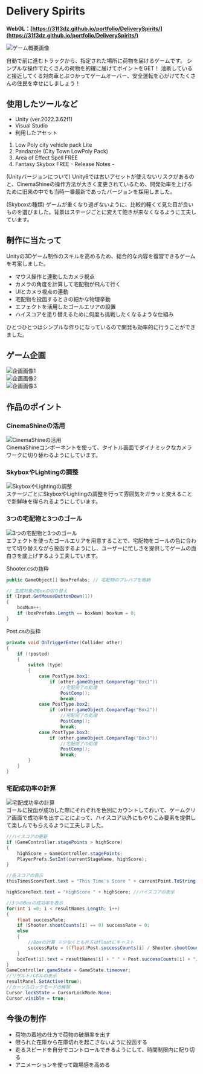 # Delivery Spirits
**WebGL：[https://31f3dz.github.io/portfolio/DeliverySpirits/](https://31f3dz.github.io/portfolio/DeliverySpirits/)**

![ゲーム概要画像](readmeImg/Deli_read_mi_01.png)

自動で前に進むトラックから、指定された場所に荷物を届けるゲームです。
シンプルな操作でたくさんの荷物を的確に届けてポイントをGET！
油断していると接近してくる対向車とぶつかってゲームオーバー、安全運転を心がけてたくさんの住民を幸せにしましょう！

## 使用したツールなど
* Unity (ver.2022.3.62f1)
* Visual Studio
* 利用したアセット
1. Low Poly city vehicle pack Lite
2. Pandazole (City Town LowPoly Pack)
3. Area of Effect Spell FREE
4. Fantasy Skybox FREE - Release Notes -

(Unityバージョンについて)
Unity6では古いアセットが使えないリスクがあるのと、CinemaShineの操作方法が大きく変更されているため、開発効率を上げるために旧来の中でも当時一番最新であったバージョンを採用しました。

(Skyboxの種類)
ゲームが重くなり過ぎないように、比較的軽くて見た目が良いものを選びました。背景はステージごとに変えて飽きが来なくなるように工夫しています。

## 制作に当たって
Unityの3Dゲーム制作のスキルを高めるため、総合的な内容を復習できるゲームを考案しました。  
* マウス操作と連動したカメラ視点
* カメラの角度を計算して宅配物が飛んで行く
* UIとカメラ視点の連動
* 宅配物を投函するときの細かな物理挙動
* エフェクトを活用したゴールエリアの設置
* ハイスコアを塗り替えるために何度も挑戦したくなるような仕組み

ひとつひとつはシンプルな作りになっているので開発も効率的に行うことができました。

## ゲーム企画
![企画画像1](readmeImg/Deli_read_mi_02.png)  
![企画画像2](readmeImg/Deli_read_mi_03.png)  
![企画画像3](readmeImg/Deli_read_mi_04.png)  

## 作品のポイント
### CinemaShineの活用
![CinemaShineの活用](readmeImg/Deli_read_mi_05.png)  
CinemaShineコンポーネントを使って、タイトル画面でダイナミックなカメラワークに切り替わるようにしています。

### SkyboxやLightingの調整
![SkyboxやLightingの調整](readmeImg/Deli_read_mi_06.png)  
ステージごとにSkyboxやLightingの調整を行って雰囲気をガラッと変えることで新鮮味を得られるようにしています。

### 3つの宅配物と3つのゴール
![3つの宅配物と3つのゴール](readmeImg/Deli_read_mi_07.png)  
エフェクトを使ったゴールエリアを用意することで、宅配物をゴールの色に合わせて切り替えながら投函するようにし、ユーザーに忙しさを提供してゲームの面白さを底上げするよう工夫しています。

Shooter.csの抜粋
```C#
public GameObject[] boxPrefabs; // 宅配物のプレハブを格納

// 生成対象のBoxの切り替え
if (Input.GetMouseButtonDown(1))
{
    boxNum++;
    if (boxPrefabs.Length == boxNum) boxNum = 0;
}
```

Post.csの抜粋
```C#
private void OnTriggerEnter(Collider other)
{
    if (!posted)
    {
        switch (type)
        {
            case PostType.box1:
                if (other.gameObject.CompareTag("Box1"))
                    //宅配完了の処理
                    PostComp();
                    break;
            case PostType.box2:
                if (other.gameObject.CompareTag("Box2"))
                    //宅配完了の処理
                    PostComp();
                    break;
            case PostType.box3:
                if (other.gameObject.CompareTag("Box3"))
                    //宅配完了の処理
                    PostComp();
                    break;
        }                        
    }
}
```

### 宅配成功率の計算
![宅配成功率の計算](readmeImg/Deli_read_mi_08.png)  
ゴールに投函が成功した際にそれぞれを色別にカウントしておいて、ゲームクリア画面で成功率を出すことによって、ハイスコア以外にもやりこみ要素を提供して楽しんでもらえるように工夫しました。

```C#
//ハイスコアの更新
if (GameController.stagePoints > highScore)
{
    highScore = GameController.stagePoints;
    PlayerPrefs.SetInt(currentStageName, highScore);
}

//各スコアの表示
thisTimesScoreText.text = "This Time's Score " + currentPoint.ToString(); //ハイスコアの表示

highScoreText.text = "HighScore " + highScore; //ハイスコアの表示

//3つのBoxの成功率を表示
for(int i =0; i < resultNames.Length; i++)
{
    float successRate;
    if (Shooter.shootCounts[i] == 0) successRate = 0;
    else
    {
        //Boxの計算 ※少なくとも片方はfloatにキャスト
        successRate = ((float)Post.successCounts[i] / Shooter.shootCounts[i]) * 100f;
    }
    boxText[i].text = resultNames[i] + " " + Post.successCounts[i] + "/" + Shooter.shootCounts[i] + "  success rate " + successRate.ToString("F1") + "%";
}
GameController.gameState = GameState.timeover;
//リザルトパネルの表示
resultPanel.SetActive(true);
//カーソルロックモードの解除
Cursor.lockState = CursorLockMode.None;
Cursor.visible = true;
```

## 今後の制作
* 荷物の着地の仕方で荷物の破損率を出す
* 限られた在庫から在庫切れを起こさないように投函する
* 走るスピードを自分でコントロールできるようにして、時間制限内に配り切る
* アニメーションを使って臨場感を高める
